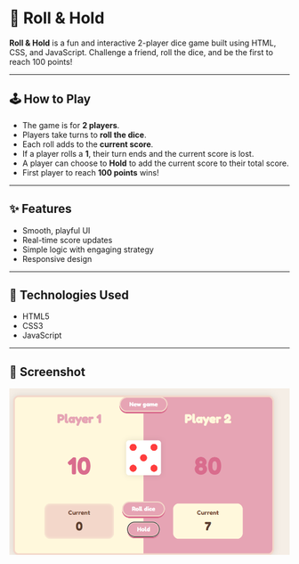 # 🎲 Roll & Hold

**Roll & Hold** is a fun and interactive 2-player dice game built using HTML, CSS, and JavaScript. Challenge a friend, roll the dice, and be the first to reach 100 points!

---

## 🕹️ How to Play

- The game is for **2 players**.
- Players take turns to **roll the dice**.
- Each roll adds to the **current score**.
- If a player rolls a **1**, their turn ends and the current score is lost.
- A player can choose to **Hold** to add the current score to their total score.
- First player to reach **100 points** wins!

---

## ✨ Features

- Smooth, playful UI
- Real-time score updates
- Simple logic with engaging strategy
- Responsive design

---

## 🚀 Technologies Used

- HTML5
- CSS3
- JavaScript

---

## 📸 Screenshot



<img src="Screenshot 2025-05-27 022704.png"/>
